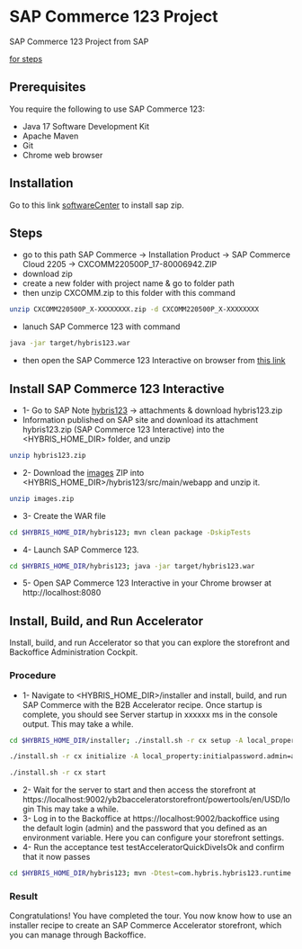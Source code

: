 # SAP Commerce 123 Project

SAP Commerce 123 Project from SAP

[for steps](https://help.sap.com/docs/SAP_COMMERCE/3fb5dcdfe37f40edbac7098ed40442c0/a1ef894ac89545e79c470c726b487d13.html)

## Prerequisites
You require the following to use SAP Commerce 123:

- Java 17 Software Development Kit
- Apache Maven
- Git
- Chrome web browser


## Installation

Go to this link [softwareCenter](https://me.sap.com/softwarecenter/search/SAP%2520Commerce) to install sap zip.

## Steps
- go to this path SAP Commerce → Installation Product -> SAP Commerce Cloud 2205 -> CXCOMM220500P_17-80006942.ZIP
- download zip
- create a new folder with project name & go to folder path
- then unzip CXCOMM.zip to this folder with this command
```bash
unzip CXCOMM220500P_X-XXXXXXXX.zip -d CXCOMM220500P_X-XXXXXXXX
```
- lanuch SAP Commerce 123 with command
```bash
java -jar target/hybris123.war
```
- then open the SAP Commerce 123 Interactive on browser from [this link](http://localhost:8080)

## Install SAP Commerce 123 Interactive
- 1- Go to SAP Note [hybris123](https://me.sap.com/notes/2575447) -> attachments & download hybris123.zip 
 - Information published on SAP site and download its attachment hybris123.zip (SAP Commerce 123 Interactive) into the <HYBRIS_HOME_DIR> folder, and unzip 
```bash
unzip hybris123.zip
```
- 2- Download the [images](https://help.sap.com/doc/44bd59b3e0fb4a9aa05a3cb787090a1c/6.0.0.0/en-US/images.zip) ZIP into <HYBRIS_HOME_DIR>/hybris123/src/main/webapp and unzip it.
```bash
unzip images.zip
```
- 3- Create the WAR file 
```bash
cd $HYBRIS_HOME_DIR/hybris123; mvn clean package -DskipTests
```
- 4- Launch SAP Commerce 123.
```bash
cd $HYBRIS_HOME_DIR/hybris123; java -jar target/hybris123.war
```
- 5- Open SAP Commerce 123 Interactive in your Chrome browser at http://localhost:8080

## Install, Build, and Run Accelerator
Install, build, and run Accelerator so that you can explore the storefront and Backoffice Administration Cockpit.

### Procedure
- 1- Navigate to <HYBRIS_HOME_DIR>/installer and install, build, and run SAP Commerce with the B2B Accelerator recipe.
Once startup is complete, you should see Server startup in xxxxxx ms in the console output. This may take a while.

```bash
cd $HYBRIS_HOME_DIR/installer; ./install.sh -r cx setup -A local_property:initialpassword.admin=admin
```
```bash
./install.sh -r cx initialize -A local_property:initialpassword.admin=admin
```
```bash
./install.sh -r cx start
```
- 2- Wait for the server to start and then access the storefront at https://localhost:9002/yb2bacceleratorstorefront/powertools/en/USD/login
This may take a while.
- 3- Log in to the Backoffice at https://localhost:9002/backoffice using the default login (admin) and the password that you defined as an environment variable. Here you can configure your storefront settings.
- 4- Run the acceptance test testAcceleratorQuickDiveIsOk and confirm that it now passes
```bash
cd $HYBRIS_HOME_DIR/hybris123; mvn -Dtest=com.hybris.hybris123.runtime.tests.Hybris123Tests#testAcceleratorQuickDiveIsOk test
```
### Result
Congratulations! You have completed the tour. You now know how to use an installer recipe to create an SAP Commerce Accelerator storefront, which you can manage through Backoffice.

